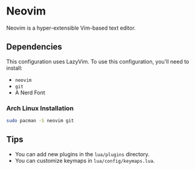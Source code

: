 # Neovim

Neovim is a hyper-extensible Vim-based text editor.

## Dependencies

This configuration uses LazyVim. To use this configuration, you'll need to install:
- `neovim`
- `git`
- A Nerd Font

### Arch Linux Installation
```bash
sudo pacman -S neovim git
```

## Tips
- You can add new plugins in the `lua/plugins` directory.
- You can customize keymaps in `lua/config/keymaps.lua`.
